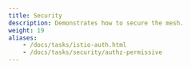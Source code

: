 ```yaml
---
title: Security
description: Demonstrates how to secure the mesh.
weight: 19
aliases:
    - /docs/tasks/istio-auth.html
    - /docs/tasks/security/authz-permissive
---
```

